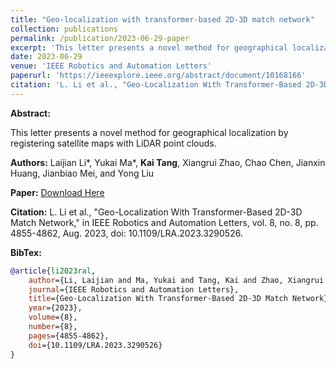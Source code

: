```yaml
---
title: "Geo-localization with transformer-based 2D-3D match network"
collection: publications
permalink: /publication/2023-06-29-paper
excerpt: 'This letter presents a novel method for geographical localization by registering satellite maps with LiDAR point clouds.'
date: 2023-06-29
venue: 'IEEE Robotics and Automation Letters'
paperurl: 'https://ieeexplore.ieee.org/abstract/document/10168166'
citation: 'L. Li et al., "Geo-Localization With Transformer-Based 2D-3D Match Network," in IEEE Robotics and Automation Letters, vol. 8, no. 8, pp. 4855-4862, Aug. 2023, doi: 10.1109/LRA.2023.3290526.'
---
```

**Abstract:**

This letter presents a novel method for geographical localization by registering satellite maps with LiDAR point clouds.

**Authors:** Laijian Li\*, Yukai Ma\*, **Kai Tang**, Xiangrui Zhao, Chao Chen, Jianxin Huang, Jianbiao Mei, and Yong Liu


**Paper:** [Download Here](https://ieeexplore.ieee.org/abstract/document/10168166)

**Citation:** L. Li et al., "Geo-Localization With Transformer-Based 2D-3D Match Network," in IEEE Robotics and Automation Letters, vol. 8, no. 8, pp. 4855-4862, Aug. 2023, doi: 10.1109/LRA.2023.3290526.


**BibTex:**
```BibTex
@article{li2023ral,
    author={Li, Laijian and Ma, Yukai and Tang, Kai and Zhao, Xiangrui and Chen, Chao and Huang, Jianxin and Mei, Jianbiao and Liu, Yong},
    journal={IEEE Robotics and Automation Letters}, 
    title={Geo-Localization With Transformer-Based 2D-3D Match Network}, 
    year={2023},
    volume={8},
    number={8},
    pages={4855-4862},
    doi={10.1109/LRA.2023.3290526}
}
```